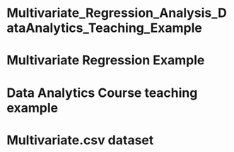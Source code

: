 # Multivariate_Regression_Analysis_DataAnalytics_Teaching_Example
# Multivariate Regression Example 
# Data Analytics Course teaching example 
# Multivariate.csv dataset